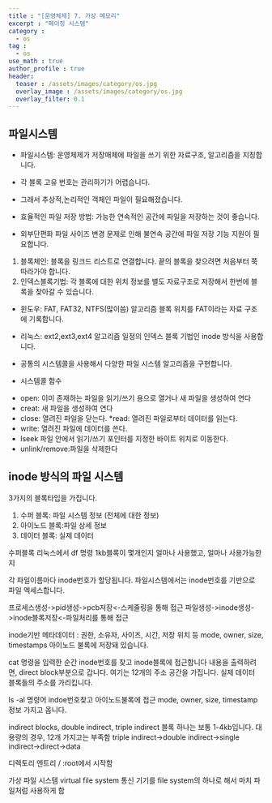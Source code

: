 ```yaml
---
title : "[운영체제] 7. 가상 메모리"
excerpt : "페이징 시스템"
category :
  - os
tag :
  - os
use_math : true
author_profile : true
header:
  teaser : /assets/images/category/os.jpg
  overlay_image : /assets/images/category/os.jpg
  overlay_filter: 0.1
---
```


## 파일시스템

- 파일시스템: 운영체제가 저장매체에 파일을 쓰기 위한 자료구조, 알고리즘을 지칭합니다.
- 각 블록 고유 번호는 관리하기가 어렵습니다. 
- 그래서 추상적,논리적인 객체인 파일이 필요해졌습니다.
- 효율적인 파일 저장 방법: 가능한 연속적인 공간에 파일을 저장하는 것이 좋습니다.   

- 외부단편화 파일 사이즈 변경 문제로 인해 불연속 공간에 파일 저장 기능 지원이 필요합니다. 
1. 블록체인: 블록을 링크드 리스트로 연결합니다. 끝의 블록을 찾으려면 처음부터 쭉 따라가야 합니다. 
2. 인덱스블록기법: 각 블록에 대한 위치 정보를 별도 자료구조로 저장해서 한번에 블록을 찾아갈 수 있습니다. 

- 윈도우: FAT, FAT32, NTFS(많이씀) 알고리즘
블록 위치를 FAT이라는 자료 구조에 기록합니다.

- 리눅스: ext2,ext3,ext4 알고리즘
일정의 인덱스 블록 기법인 inode 방식을 사용합니다.

- 공통의 시스템콜을 사용해서 다양한 파일 시스템 알고리즘을 구현합니다.
- 시스템콜 함수
* open: 이미 존재하는 파일을 읽기/쓰기 용으로 열거나 새 파일을 생성하여 연다
* creat: 새 파일을 생성하여 연다
* close: 열려진 파일을 닫는다. 
*read: 열려진 파일로부터 데이터를 읽는다.
* write: 열려진 파일에 데이터를 쓴다. 
* lseek 파일 안에서 읽기/쓰기 포인터를 지정한 바이트 위치로 이동한다.
* unlink/remove:파일을 삭제한다

## inode 방식의 파일 시스템  
3가지의 블록타입을 가집니다.
1. 수퍼 블록: 파일 시스템 정보 (전체에 대한 정보)
2. 아이노드 블록:파일 상세 정보
3. 데이터 블록: 실제 데이터

수퍼블록
리눅스에서 df 명령
1kb블록이 몇개인지
얼마나 사용했고, 얼마나 사용가능한지

각 파일이름마다 inode번호가 할당됩니다.
파일시스템에서는 inode번호를 기반으로 파일 엑세스합니다.

프로세스생성->pid생성->pcb저장<-스케줄링을 통해 접근
파일생성->inode생성->inode블록저장<-파일처리를 통해 접근

inode기반 메타데이터
: 권한, 소유자, 사이즈, 시간, 저장 위치 등
mode, owner, size, timestamps
아이노드 불록에 저장돼 있습니다. 

cat 명령을 입력한 순간
inode번호를 찾고
inode블록에 접근합니다
내용을 출력하려면, direct block부분으로 갑니다. 여기는 12개의 주소 공간을 가집니다. 실제 데이터 블록들의 주소를 가리킵니다.

ls -al 명령어
indoe번호찾고 아이노드불록에 접근
mode, owner, size, timestamp 정보 가지고 옵니다.

indirect blocks, double indirect, triple indirect
블록 하나는 보통 1-4kb입니다.
대용량의 경우, 12개 가지고는 부족함
triple indirect->double indirect->single indirect->direct->data

디렉토리 엔트리
/ :root에서 시작함


가상 파일 시스템 virtual file system
통신 기기를 file system의 하나로 해서 마치 파일처럼 사용하게 함

